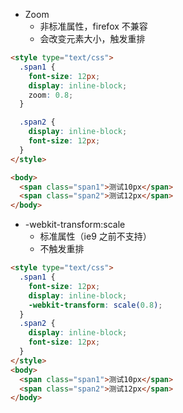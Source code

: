 - Zoom
  - 非标准属性，firefox 不兼容
  - 会改变元素大小，触发重排

```html
<style type="text/css">
  .span1 {
    font-size: 12px;
    display: inline-block;
    zoom: 0.8;
  }

  .span2 {
    display: inline-block;
    font-size: 12px;
  }
</style>

<body>
  <span class="span1">测试10px</span>
  <span class="span2">测试12px</span>
</body>
```

- -webkit-transform:scale
  - 标准属性（ie9 之前不支持）
  - 不触发重排

```html
<style type="text/css">
  .span1 {
    font-size: 12px;
    display: inline-block;
    -webkit-transform: scale(0.8);
  }
  .span2 {
    display: inline-block;
    font-size: 12px;
  }
</style>
<body>
  <span class="span1">测试10px</span>
  <span class="span2">测试12px</span>
</body>
```
